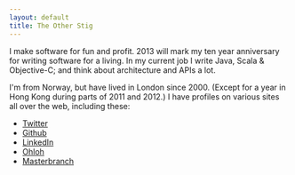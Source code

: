 ```yaml
---
layout: default
title: The Other Stig
---
```


I make software for fun and profit. 2013 will mark my ten year anniversary for writing
software for a living.  In my current job I write Java, Scala & Objective-C; and think
about architecture and APIs a lot.

I'm from Norway, but have lived in London since 2000. (Except for a year in Hong Kong
during parts of 2011 and 2012.) I have profiles on various sites all over the web,
including these:

* [Twitter](http://twitter.com/stigbra)
* [Github](http://github.com/stig)
* [LinkedIn](http://uk.linkedin.com/in/stigbrautaset)
* [Ohloh](https://www.ohloh.net/accounts/stigbra)
* [Masterbranch](http://www.masterbranch.com/developer/stig.brautaset)
